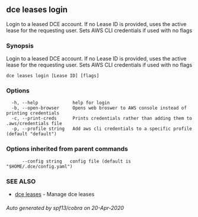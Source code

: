 ## dce leases login

Login to a leased DCE account. 
If no Lease ID is provided, uses the active lease for the requesting user. 
Sets AWS CLI credentials if used with no flags

### Synopsis

Login to a leased DCE account. 
If no Lease ID is provided, uses the active lease for the requesting user. 
Sets AWS CLI credentials if used with no flags

```
dce leases login [Lease ID] [flags]
```

### Options

```
  -h, --help             help for login
  -b, --open-browser     Opens web broswer to AWS console instead of printing credentials
  -c, --print-creds      Prints credentials rather than adding them to .aws/credentials file
  -p, --profile string   Add aws cli credentials to a specific profile (default "default")
```

### Options inherited from parent commands

```
      --config string   config file (default is "$HOME/.dce/config.yaml")
```

### SEE ALSO

* [dce leases](dce_leases.md)	 - Manage dce leases

###### Auto generated by spf13/cobra on 20-Apr-2020
